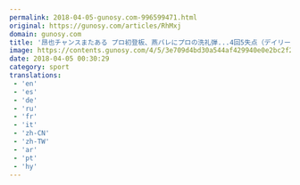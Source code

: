 ```yaml
---
permalink: 2018-04-05-gunosy.com-996599471.html
original: https://gunosy.com/articles/RhMxj
domain: gunosy.com
title: '昂也チャンスまたある プロ初登板、燕バレにプロの洗礼弾...4回5失点（デイリースポーツ） - グノシー'
image: https://contents.gunosy.com/4/5/3e709d4bd30a544af429940e0e2bc2f2_content.jpg
date: 2018-04-05 00:30:29
category: sport
translations: 
 - 'en'
 - 'es'
 - 'de'
 - 'ru'
 - 'fr'
 - 'it'
 - 'zh-CN'
 - 'zh-TW'
 - 'ar'
 - 'pt'
 - 'hy'
---
```


